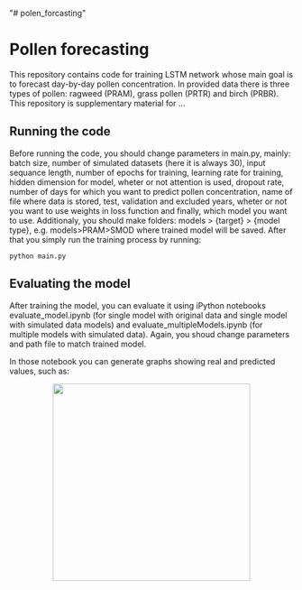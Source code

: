 "# polen_forcasting" 

# Pollen forecasting

This repository contains code for training LSTM network whose main goal is to forecast day-by-day pollen concentration.
In provided data there is three types of pollen: ragweed (PRAM), grass pollen (PRTR) and birch (PRBR).
This repository is supplementary material for ... <!--add paper title -->

## Running the code
Before running the code, you should change parameters in main.py, mainly: batch size, number of simulated datasets (here it is always 30), input sequance length, number of epochs for training, learning rate for training, hidden dimension for model, wheter or not attention is used, dropout rate, number of days for which you want to predict pollen concentration, name of file where data is stored, test, validation and excluded years, wheter or not you want to use weights in loss function and finally, which model you want to use.
Additionaly, you should make folders: models > {target} > {model type}, e.g. models>PRAM>SMOD where trained model will be saved. After that you simply run the training process by running: 
```
python main.py
```

## Evaluating the model
After training the model, you can evaluate it using iPython notebooks evaluate_model.ipynb (for single model with original data and single model with simulated data models) and evaluate_multipleModels.ipynb (for multiple models with simulated data). Again, you shoud change parameters and path file to match trained model.

In those notebook you can generate graphs showing real and predicted values, such as:
<p align="center"><img src="https://github.com/dmatijev/polen_forcasting/tree/main/images/real_predicted_2020_2021_SMSD.jpg?raw=true" width="350" ></p>

<!--Koliko u sirinu ici? Trebam li napisati da imamo 3 modela, da imamo attention? Treba li pisati i sto je u kojem fileu? npr. da se pomocu simulate data simuliraju podaci za SMSD i MMSD? -->
